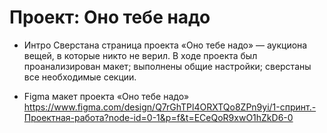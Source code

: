 # Проект: Оно тебе надо

* Интро
Сверстана страница проекта «Оно тебе надо» — аукциона вещей, в которые никто не верил.
В ходе проекта был проанализирован макет; выполнены общие настройки; сверстаны все необходимые секции.

* Figma
макет проекта «Оно тебе надо»
https://www.figma.com/design/Q7rGhTPl4ORXTQo8ZPn9yi/1-спринт.-Проектная-работа?node-id=0-1&p=f&t=ECeQoR9xwO1hZkD6-0


